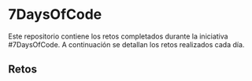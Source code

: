 # 7DaysOfCode

Este repositorio contiene los retos completados durante la iniciativa #7DaysOfCode. A continuación se detallan los retos realizados cada día.

## Retos

